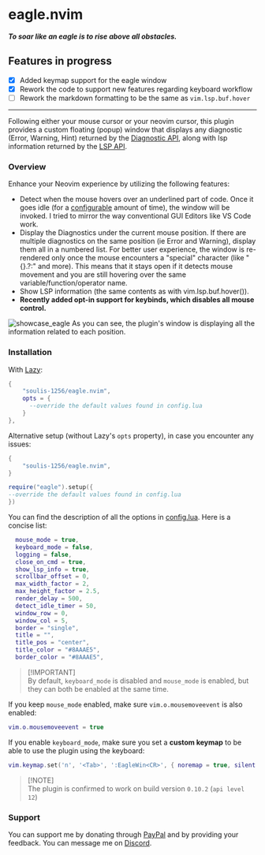 # eagle.nvim

***To soar like an eagle is to rise above all obstacles.***

## Features in progress
- [x] Added keymap support for the eagle window
- [x] Rework the code to support new features regarding keyboard workflow
- [ ] Rework the markdown formatting to be the same as `vim.lsp.buf.hover`

---

Following either your mouse cursor or your neovim cursor, this plugin provides a custom floating (popup) window that displays any diagnostic (Error, Warning, Hint) returned by the [Diagnostic API](https://neovim.io/doc/user/diagnostic.html), along with lsp information returned by the [LSP API](https://neovim.io/doc/user/lsp.html).
### Overview
Enhance your Neovim experience by utilizing the following features:
- Detect when the mouse hovers over an underlined part of code. Once it goes idle (for a [configurable](./lua/eagle/config.lua) amount of time), the window will be invoked. I tried to mirror the way conventional GUI Editors like VS Code work.
- Display the Diagnostics under the current mouse position. If there are multiple diagnostics on the same position (ie Error and Warning), display them all in a numbered list. For better user experience, the window is re-rendered only once the mouse encounters a "special" character (like "{}.?:" and more). This means that it stays open if it detects mouse movement and you are still hovering over the same variable/function/operator name.
- Show LSP information (the same contents as with vim.lsp.buf.hover()).
- **Recently added opt-in support for keybinds, which disables all mouse control.**

![showcase_eagle](https://github.com/soulis-1256/eagle.nvim/assets/118274635/ec28d139-0087-4e0d-a52b-c217231b846e)
As you can see, the plugin's window is displaying all the information related to each position.

### Installation
With [Lazy](https://github.com/folke/lazy.nvim):
```lua
{
    "soulis-1256/eagle.nvim",
    opts = {
      --override the default values found in config.lua
    }
},
```

Alternative setup (without Lazy's `opts` property), in case you encounter any issues:
```lua
{
    "soulis-1256/eagle.nvim",
}
```

```lua
require("eagle").setup({
--override the default values found in config.lua
})
```

You can find the description of all the options in [config.lua](./lua/eagle/config.lua). Here is a concise list:

```lua
  mouse_mode = true,
  keyboard_mode = false,
  logging = false,
  close_on_cmd = true,
  show_lsp_info = true,
  scrollbar_offset = 0,
  max_width_factor = 2,
  max_height_factor = 2.5,
  render_delay = 500,
  detect_idle_timer = 50,
  window_row = 0,
  window_col = 5,
  border = "single",
  title = "",
  title_pos = "center",
  title_color = "#8AAAE5",
  border_color = "#8AAAE5",
```

> [!IMPORTANT]\
> By default, `keyboard_mode` is disabled and `mouse_mode` is enabled, but they can both be enabled at the same time.

If you keep `mouse_mode` enabled, make sure `vim.o.mousemoveevent` is also enabled:
```lua
vim.o.mousemoveevent = true
```
If you enable `keyboard_mode`, make sure you set a **custom keymap** to be able to use the plugin using the keyboard:
```lua
vim.keymap.set('n', '<Tab>', ':EagleWin<CR>', { noremap = true, silent = true })
```

> [!NOTE]\
> The plugin is confirmed to work on build version `0.10.2` (`api level 12`)

### Support
You can support me by donating through [PayPal](https://www.paypal.com/paypalme/soulis1256) and by providing your feedback. You can message me on [Discord](https://discord.com/users/319490489411829761).

